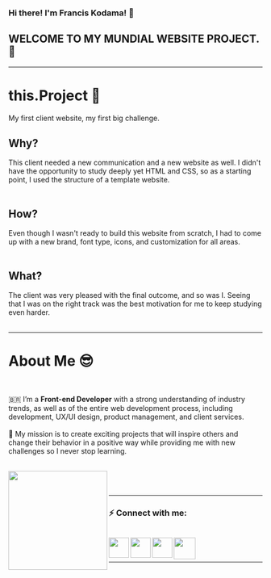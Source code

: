 ### Hi there! I'm Francis Kodama! 👋

## WELCOME TO MY MUNDIAL WEBSITE PROJECT. 👻

<hr />

# this.Project 📖

My first client website, my first big challenge.

## Why?

This client needed a new communication and a new website as well. I didn't have the opportunity to study deeply yet HTML and CSS, so as a starting point, I used the structure of a template website.
</br>
</br>

## How?

Even though I wasn't ready to build this website from scratch, I had to come up with a new brand, font type, icons, and customization for all areas.
</br>
</br>

## What?

The client was very pleased with the final outcome, and so was I. Seeing that I was on the right track was the best motivation for me to keep studying even harder.
</br>
</br>

<hr />

# About Me 😎

<br />

🇧🇷 I’m a **Front-end Developer** with a strong understanding of industry trends, as well as of the entire web development process, including development, UX/UI design, product management, and client services.
</br>
</br>
🚀 My mission is to create exciting projects that will inspire others and change their behavior in a positive way while providing me with new challenges so I never stop learning.
</br>
</br>

<a href="https://www.fkodama.com/" target="_blank">
<img align="left" width="196px" src="https://www.fkodama.com/_permanent/git/portfolio.svg"  />
</a>

</br>
</br>

<hr />

### ⚡ Connect with me:

<br />
<a href="https://www.fkodama.com/" target="_blank">
<img align="left" width="40px" src="https://www.fkodama.com/_permanent/git/website.svg"  />
</a>

<a href="https://www.linkedin.com/in/kodama/" target="_blank">
  <img align="left" width="40px" src="https://www.fkodama.com/_permanent/git/linkedin.svg"  />
</a>
<a href="https://www.instagram.com" target="_blank">
  <img align="left" width="40px" src="https://www.fkodama.com/_permanent/git/instagram.svg"  />
</a>
<a href="mailto:fk@fkodama.com">
  <img align="left" width="43px" src="https://www.fkodama.com/_permanent/git/email.svg" />
</a>

</br>
</br>

<hr />

